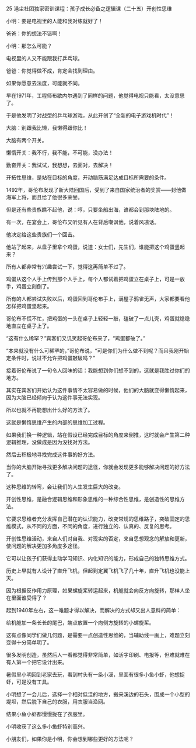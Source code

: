 25 浥尘社团独家密训课程：孩子成长必备之逻辑课（二十五）开创性思维



小明：要是电视里的人能和我对练就好了！



爸爸：你的想法不错啊！

小明：那怎么可能？

电视里的人又不能跟我打乒乓球。



爸爸：你觉得做不成，肯定会找到理由。

如果你愿意去法度，可能就不同。



早在1971年，工程师布歇内尔遇到了同样的问题，他觉得电视只能看，太没意思了。

于是他发明了对战型的乒乓球游戏，从此开创了“全新的电子游戏机时代”！



大脑：别跟我比懒，我懒得跟你比！

大脑有两个开关。

懒惰开关：我不行，我不能，不可能，没办法！

勤奋开关：我试试，我想想，去面对，去解决！



开拓性思维，是站在目标的角度，开动脑筋满足达成目标所需要的条件。





1492年，哥伦布发现了新大陆回国后，受到了来自国家统治者的奖赏——封他做海军上将，而且给了他很多荣誉。

但是还有些贵族瞧不起他，说：哼，只要坐船出海，谁都会到那块陆地的。



有一次，在宴会上，哥伦布又听见有人在背后嘲讽他，说着风凉话。

他决定给这些贵族们一个回击。

他站了起来，从盘子里拿个鸡蛋，说道：女士们，先生们，谁能把这个鸡蛋竖起来？



所有人都非常有兴趣尝试一下，觉得这再简单不过了。

鸡蛋从这个人手上传到那个人手上，每个人都试着把鸡蛋立在桌子上，可是一放手，鸡蛋立刻倒了。

所有的人都尝试失败以后，鸡蛋回到哥伦布手上，满屋子鸦雀无声，大家都要看他怎样把鸡蛋坚起来。



哥伦布不慌不忙，把鸡蛋的一头在桌子上轻轻一敲，磕破了一点儿壳，鸡蛋就稳稳地直立在桌子上了。



“这有什么稀罕？”宾客们又讥笑起哥伦布来了，“鸡蛋都破了。”

“本来就没有什么可稀罕的，”哥伦布说，“可是你们为什么做不到呢？而且我刚开始定条件时，说过不允许把鸡蛋敲破吗？”

接着哥伦布说了一句令人回味的话：我能想到你们想不到的，这就是我胜过你们的地方。



其实在宾客们开始认为这件事情不太容易做的时候，他们的大脑就变得懒惰起来，因为大脑已经倾向于认为这件事无法实现。

所以也就不再能想出什么好的方法了。

这就是懒惰思维产生的内部的思维加工过程。



如果我们换一种逻辑，站在假设已经完成目标的角度来倒推，这时就会产生第二种逻辑推理，没做成是因为没找对方法。

然后去积极地寻找完成这件事的好方法。

当你的大脑开始寻找更多解决问题的途径，你就会发现更多能够解决问题的好方法了。

这种思维的转弯，会让我们的人生发生巨大的改变。





开创性思维，是融合逻辑思维和形象思维的一种综合性思维，是创造性的思维方法。

它要求思维者充分发挥自己潜在的认识能力，改变常规的思维路子，突破固定的思维模式，从不同的方面，不同的角度，进行独立的、认真的、反复的思考。

开创性思维活动，来自人们对自我、对现实的否定，来自思想观念的解放和更新，使问题的解决更加多角度多途径。

它可以让孩子们获得主动学习知识、内化知识的能力，形成自己的独特思维方式。



历史上早就有人设计了直升飞机，但起到定翼飞机飞了几十年，直升飞机也没能上天。

因为根据反作用力原理，如果螺旋桨转运起来，机舱就会向反方向旋转，那样人坐在里面谁受得了？

起到1940年左右，这一难题才得以解决，而解决的方式却又出人意料的简单：

给机舱加一条长长的尾巴，端点放置一个向侧方旋转的小螺旋桨。

这有点像同学们做几何题，是需要一点创造性思维的，当辅助线一画上，难题立刻变得十分简单明了。



很多发明创造，虽然后人一看都觉得非常简单，如活字印刷、电报等，但难就难在有人第一个把它设计出来。





暑假里小明回到老家去玩，看到村头有一条小溪，里面有很多小鱼小虾，他想捉虾，可是没有工具。

小明想了一会儿后，选择一个相对低洼的地方，搬来溪边的石头，围成一个小型的堤坝，然后脱下自己的衣服，用衣服当渔网。

结果小鱼小虾都慢慢拢在了衣服里。

小明收获了这么多小鱼虾特别高兴。



小朋友们，如果你是小明，你会想到哪些更好的方法呢？



































